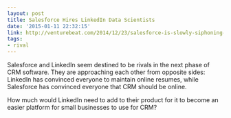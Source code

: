 ```yaml
---
layout: post
title: Salesforce Hires LinkedIn Data Scientists
date: '2015-01-11 22:32:15'
link: http://venturebeat.com/2014/12/23/salesforce-is-slowly-siphoning-linkedins-data-science-team/
tags:
- rival
---
```


Salesforce and LinkedIn seem destined to be rivals in the next phase of CRM software. They are approaching each other from opposite sides: LinkedIn has convinced everyone to maintain online resumes, while Salesforce has convinced everyone that CRM should be online.

How much would LinkedIn need to add to their product for it to become an easier platform for small businesses to use for CRM? 